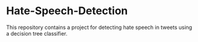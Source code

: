 # Hate-Speech-Detection
This repository contains a project for detecting hate speech in tweets using a decision tree classifier. 
